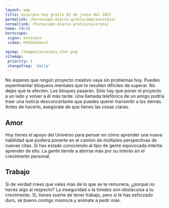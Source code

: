 ```yaml
---
layout: amp
title: escorpio hoy gratis 03 de junio del 2017 
permalink: /horoscopo-diario-gratis/amp/escorpio/
normallink: /horoscopo-diario-gratis/escorpio/
home: FALSE
horoscopo:
 signo: escorpio
 video: Ht9ib2okacY

ogimg: /images/escorpio_char.png
sitemap:
 priority: 1
 changefreq: 'daily'
---
```



No esperes que ningún proyecto creativo vaya sin problemas hoy. Puedes experimentar bloqueos mentales que te resulten difíciles de superar. No dejes que te afecten. Los bloques pasarán. Sólo hay que poner el proyecto a un lado y volver a él más tarde. Una llamada telefónica de un amigo podría traer una noticia desconcertante que puedes querer transmitir a los demás. Antes de hacerlo, asegúrate de que tienes las cosas claras.

## Amor

Hoy tienes el apoyo del Universo para pensar en cómo aprender una nueva habilidad que pudiera ponerte en el camino de múltiples perspectivas de nuevas citas. Si has estado conociendo al tipo de gente equivocada intenta aprender de ello. La gente tiende a abrirse más por su interés en el crecimiento personal.

## Trabajo

Si de verdad crees que vales más de lo que se te remunera, ¿porqué no haces algo al respecto? La inseguridad o la timidez son obstáculos a tu crecimiento. Sí, tienes suerte de tener trabajo, pero si te has esforzado duro, sé bueno contigo mismo/a y anímate a pedir más.